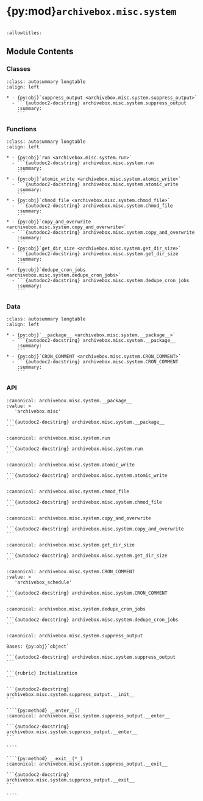 # {py:mod}`archivebox.misc.system`

```{py:module} archivebox.misc.system
```

```{autodoc2-docstring} archivebox.misc.system
:allowtitles:
```

## Module Contents

### Classes

````{list-table}
:class: autosummary longtable
:align: left

* - {py:obj}`suppress_output <archivebox.misc.system.suppress_output>`
  - ```{autodoc2-docstring} archivebox.misc.system.suppress_output
    :summary:
    ```
````

### Functions

````{list-table}
:class: autosummary longtable
:align: left

* - {py:obj}`run <archivebox.misc.system.run>`
  - ```{autodoc2-docstring} archivebox.misc.system.run
    :summary:
    ```
* - {py:obj}`atomic_write <archivebox.misc.system.atomic_write>`
  - ```{autodoc2-docstring} archivebox.misc.system.atomic_write
    :summary:
    ```
* - {py:obj}`chmod_file <archivebox.misc.system.chmod_file>`
  - ```{autodoc2-docstring} archivebox.misc.system.chmod_file
    :summary:
    ```
* - {py:obj}`copy_and_overwrite <archivebox.misc.system.copy_and_overwrite>`
  - ```{autodoc2-docstring} archivebox.misc.system.copy_and_overwrite
    :summary:
    ```
* - {py:obj}`get_dir_size <archivebox.misc.system.get_dir_size>`
  - ```{autodoc2-docstring} archivebox.misc.system.get_dir_size
    :summary:
    ```
* - {py:obj}`dedupe_cron_jobs <archivebox.misc.system.dedupe_cron_jobs>`
  - ```{autodoc2-docstring} archivebox.misc.system.dedupe_cron_jobs
    :summary:
    ```
````

### Data

````{list-table}
:class: autosummary longtable
:align: left

* - {py:obj}`__package__ <archivebox.misc.system.__package__>`
  - ```{autodoc2-docstring} archivebox.misc.system.__package__
    :summary:
    ```
* - {py:obj}`CRON_COMMENT <archivebox.misc.system.CRON_COMMENT>`
  - ```{autodoc2-docstring} archivebox.misc.system.CRON_COMMENT
    :summary:
    ```
````

### API

````{py:data} __package__
:canonical: archivebox.misc.system.__package__
:value: >
   'archivebox.misc'

```{autodoc2-docstring} archivebox.misc.system.__package__
```

````

````{py:function} run(cmd, *args, input=None, capture_output=True, timeout=None, check=False, text=False, start_new_session=True, **kwargs)
:canonical: archivebox.misc.system.run

```{autodoc2-docstring} archivebox.misc.system.run
```
````

````{py:function} atomic_write(path: typing.Union[pathlib.Path, str], contents: typing.Union[dict, str, bytes], overwrite: bool = True) -> None
:canonical: archivebox.misc.system.atomic_write

```{autodoc2-docstring} archivebox.misc.system.atomic_write
```
````

````{py:function} chmod_file(path: str, cwd: str = '') -> None
:canonical: archivebox.misc.system.chmod_file

```{autodoc2-docstring} archivebox.misc.system.chmod_file
```
````

````{py:function} copy_and_overwrite(from_path: typing.Union[str, pathlib.Path], to_path: typing.Union[str, pathlib.Path])
:canonical: archivebox.misc.system.copy_and_overwrite

```{autodoc2-docstring} archivebox.misc.system.copy_and_overwrite
```
````

````{py:function} get_dir_size(path: typing.Union[str, pathlib.Path], recursive: bool = True, pattern: typing.Optional[str] = None) -> typing.Tuple[int, int, int]
:canonical: archivebox.misc.system.get_dir_size

```{autodoc2-docstring} archivebox.misc.system.get_dir_size
```
````

````{py:data} CRON_COMMENT
:canonical: archivebox.misc.system.CRON_COMMENT
:value: >
   'archivebox_schedule'

```{autodoc2-docstring} archivebox.misc.system.CRON_COMMENT
```

````

````{py:function} dedupe_cron_jobs(cron: crontab.CronTab) -> crontab.CronTab
:canonical: archivebox.misc.system.dedupe_cron_jobs

```{autodoc2-docstring} archivebox.misc.system.dedupe_cron_jobs
```
````

`````{py:class} suppress_output(stdout=True, stderr=True)
:canonical: archivebox.misc.system.suppress_output

Bases: {py:obj}`object`

```{autodoc2-docstring} archivebox.misc.system.suppress_output
```

```{rubric} Initialization
```

```{autodoc2-docstring} archivebox.misc.system.suppress_output.__init__
```

````{py:method} __enter__()
:canonical: archivebox.misc.system.suppress_output.__enter__

```{autodoc2-docstring} archivebox.misc.system.suppress_output.__enter__
```

````

````{py:method} __exit__(*_)
:canonical: archivebox.misc.system.suppress_output.__exit__

```{autodoc2-docstring} archivebox.misc.system.suppress_output.__exit__
```

````

`````
